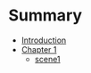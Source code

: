 # Summary

* [Introduction](README.md)
* [Chapter 1](chapter1/README.md)
  * [scene1](scene1.md)



